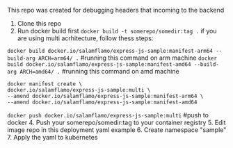 This repo was created for debugging headers that incoming to the backend

1. Clone this repo
2. Run docker build first
`docker build -t somerepo/somedir:tag .`
if you are using multi acrhitecture, follow thess steps:

`docker build docker.io/salamflamo/express-js-sample:manifest-arm64 --build-arg ARCH=arm64/ .` #running this command on arm machine
`docker build docker.io/salamflamo/express-js-sample:manifest-amd64 --build-arg ARCH=amd64/ .` #running this command on amd machine

```
docker manifest create \
docker.io/salamflamo/express-js-sample:multi \
--amend docker.io/salamflamo/express-js-sample:manifest-arm64 \
--amend docker.io/salamflamo/express-js-sample:manifest-amd64
```

`docker push docker.io/salamflamo/express-js-sample:multi` #push to docker
4. Push your somerepo/somedir:tag to your container registry
5. Edit image repo in this deployment yaml example
6. Create namespace "sample"
7. Apply the yaml to kubernetes
